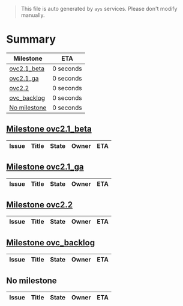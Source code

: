 > This file is auto generated by `ays` services. Please don't modify manually.

# Summary
|Milestone|ETA|
|---------|---|
|[ovc2.1_beta](#milestone-ovc21_beta)|0 seconds|
|[ovc2.1_ga](#milestone-ovc21_ga)|0 seconds|
|[ovc2.2](#milestone-ovc22)|0 seconds|
|[ovc_backlog](#milestone-ovc_backlog)|0 seconds|
|[No milestone](#no-milestone)|0 seconds|

## [Milestone ovc2.1_beta](milestones/1:ovc2.1_beta.md)


|Issue|Title|State|Owner|ETA|
|-----|-----|-----|-----|---|

## [Milestone ovc2.1_ga](milestones/2:ovc2.1_ga.md)


|Issue|Title|State|Owner|ETA|
|-----|-----|-----|-----|---|

## [Milestone ovc2.2](milestones/7:ovc2.2.md)


|Issue|Title|State|Owner|ETA|
|-----|-----|-----|-----|---|

## [Milestone ovc_backlog](milestones/8:ovc_backlog.md)


|Issue|Title|State|Owner|ETA|
|-----|-----|-----|-----|---|




## No milestone
|Issue|Title|State|Owner|ETA|
|-----|-----|-----|-----|---|

